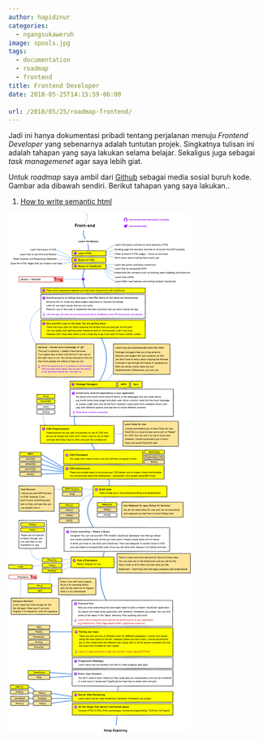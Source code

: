 ```yaml
---
author: hapidznur
categories:
  - ngangsukaweruh
image: spools.jpg
tags:
  - documentation
  - roadmap
  - frontend
title: Frontend Developer
date: 2018-05-25T14:15:59-06:00

url: /2018/05/25/roadmap-frontend/
---
```



Jadi ini hanya dokumentasi pribadi tentang perjalanan menuju _Frontend Developer_ yang sebenarnya adalah tuntutan projek. Singkatnya tulisan ini adalah tahapan yang saya lakukan selama belajar. Sekaligus juga sebagai _task managemenet_ agar saya lebih giat. 

Untuk _roadmap_ saya ambil dari [Github](https://raw.githubusercontent.com/kamranahmedse/developer-roadmap/master/images/frontend-v2.png) sebagai media sosial buruh kode. Gambar ada dibawah sendiri. Berikut tahapan yang saya lakukan..

1. [How to write semantic html](/ngangsukaweruh/write-semantic-html)

![roadmap frontend](/assets/img/frontend-v2.png)
